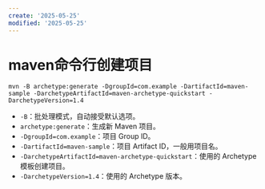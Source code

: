 ```yaml
---
create: '2025-05-25'
modified: '2025-05-25'
---
```


# maven命令行创建项目

```shell
mvn -B archetype:generate -DgroupId=com.example -DartifactId=maven-sample -DarchetypeArtifactId=maven-archetype-quickstart -DarchetypeVersion=1.4
```

- `-B`：批处理模式，自动接受默认选项。
- `archetype:generate`：生成新 Maven 项目。
- `-DgroupId=com.example`：项目 Group ID。
- `-DartifactId=maven-sample`：项目 Artifact ID，一般用项目名。
- `-DarchetypeArtifactId=maven-archetype-quickstart`：使用的 Archetype 模板创建项目。
- `-DarchetypeVersion=1.4`：使用的 Archetype 版本。